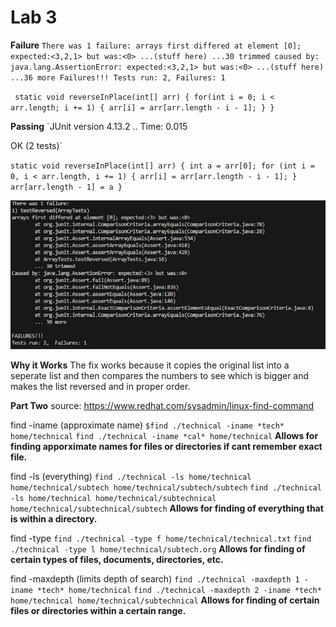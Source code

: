 # Lab 3
**Failure**
`There was 1 failure:
arrays first differed at element [0]; expected:<3,2,1> but was:<0>
...(stuff here)
...30 trimmed
caused by: java.lang.AssertionError: expected:<3,2,1> but was:<0>
...(stuff here)
...36 more
Failures!!!
Tests run: 2, Failures: 1`

` static void reverseInPlace(int[] arr) {
    for(int i = 0; i < arr.length; i += 1) {
      arr[i] = arr[arr.length - i - 1];
    }
  }`

**Passing**
`JUnit version 4.13.2
..
Time: 0.015

OK (2 tests)`

`static void reverseInPlace(int[] arr) {
    int a = arr[0];
    for (int i = 0, i < arr.length, i += 1) {
        arr[i] = arr[arr.length - i - 1];
        }
    arr[arr.length - 1] = a
    }`

![Image](Lab_3_Code.png)

**Why it Works** The fix works because it copies the original list into a seperate list and then compares the numbers to see which is bigger and makes the list reversed and in proper order.

**Part Two**
source: https://www.redhat.com/sysadmin/linux-find-command

find -iname (approximate name)
`$find ./technical -iname *tech*
home/technical`
`find ./technical -iname *cal*
home/technical`
**Allows for finding apporximate names for files or directories if cant remember exact file.**

find -ls (everything)
`find ./technical -ls
home/technical
home/technical/subtech
home/technical/subtech/subtech`
`find ./technical -ls
home/technical
home/technical/subtechnical
home/technical/subtechnical/subtech`
**Allows for finding of everything that is within a directory.**

find -type
`find ./technical -type f
home/technical/technical.txt`
`find ./technical -type l
home/technical/subtech.org`
**Allows for finding of certain types of files, documents, directories, etc.**

find -maxdepth (limits depth of search)
`find ./technical -maxdepth 1 -iname *tech*
home/technical`
`find ./technical -maxdepth 2 -iname *tech*
home/technical
home/technical/subtechnical`
**Allows for finding of certain files or directories within a certain range.**
